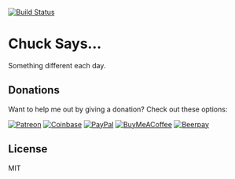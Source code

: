 [![Build Status](https://travis-ci.com/ovhemert/chuck-says.svg?branch=master)](https://travis-ci.com/ovhemert/chuck-says)

# Chuck Says...

Something different each day.

## Donations

Want to help me out by giving a donation? Check out these options:

[![Patreon](https://img.shields.io/badge/patreon-donate-yellow.svg)](https://www.patreon.com/ovhemert)
[![Coinbase](https://img.shields.io/badge/coins-donate-yellow.svg)](https://commerce.coinbase.com/checkout/fd177bf0-a89a-481b-889e-22bfce857b75)
[![PayPal](https://img.shields.io/badge/paypal-donate-yellow.svg)](https://www.paypal.me/osmondvanhemert)
[![BuyMeACoffee](https://img.shields.io/badge/coffee-donate-yellow.svg)](https://buymeacoff.ee/ovhemert)
[![Beerpay](https://img.shields.io/badge/beer-donate-yellow.svg)](https://beerpay.io/ovhemert/chuck-says)

## License

MIT